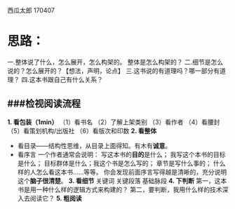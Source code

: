 
西瓜太郎
170407
# 思路：
一.整体说了什么，怎么展开，怎么构架的。 整体是怎么构架的？
二.细节是怎么说的？怎么展开的？【想法，声明，论点】
三.这书说的有道理吗？哪一部分有道理？
四.这本书跟自己有什么关系？

###检视阅读流程
-------
**1. 看包装（1min）**
（1）看书名
（2）了解上架类别
（3）看作者
（4）看腰封
（5）看策划机构/出版社
（6）看版次和印数
**2. 看整体**
 - 看目录——结构性思维，从目录上面得知。有木有**诚意**。
 - 看序言
一个作者通常会说明：
写这本书的**目的**是什么；
我写这个本书的目标是什么；
目标群体是什么；我这个书是怎么写的；
章节是写什么事的；
什么样的人怎么看这本书……等等。
你会发现前面序言写得越是清晰的，充分说明这个**脑子很清楚**。
**3. 看细节**
关键词
关键段落 基础脉段
**4. 下判断**
第一，这本书是用一种什么样的逻辑方式来构建的？
第二，要判断，我用什么样的技术深入去阅读它？
**5. 粗阅读**
